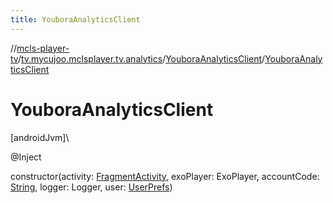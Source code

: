 ```yaml
---
title: YouboraAnalyticsClient
---
```

//[mcls-player-tv](../../../index.html)/[tv.mycujoo.mclsplayer.tv.analytics](../index.html)/[YouboraAnalyticsClient](index.html)/[YouboraAnalyticsClient](-youbora-analytics-client.html)



# YouboraAnalyticsClient



[androidJvm]\




@Inject



constructor(activity: [FragmentActivity](https://developer.android.com/reference/kotlin/androidx/fragment/app/FragmentActivity.html), exoPlayer: ExoPlayer, accountCode: [String](https://kotlinlang.org/api/latest/jvm/stdlib/kotlin/-string/index.html), logger: Logger, user: [UserPrefs](../../tv.mycujoo.mclsplayer.tv.user/-user-prefs/index.html))




